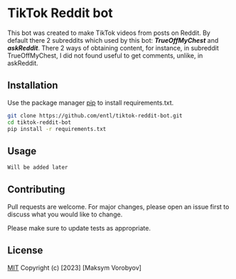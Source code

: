 # TikTok Reddit bot

This bot was created to make TikTok videos from posts on Reddit. By default there 2 subreddits which used by this bot: ***TrueOffMyChest*** and ***askReddit***. There 2 ways of obtaining content, for instance, in subreddit TrueOffMyChest, I did not found useful to get comments, unlike, in askReddit.

## Installation

Use the package manager [pip](https://pip.pypa.io/en/stable/) to install requirements.txt.

```bash
git clone https://github.com/entl/tiktok-reddit-bot.git
cd tiktok-reddit-bot
pip install -r requirements.txt
```

## Usage

```python
Will be added later
```

## Contributing

Pull requests are welcome. For major changes, please open an issue first
to discuss what you would like to change.

Please make sure to update tests as appropriate.

## License

[MIT](https://choosealicense.com/licenses/mit/)
Copyright (c) [2023] [Maksym Vorobyov]
